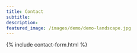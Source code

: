 ```yaml
---
title: Contact
subtitle: 
description: 
featured_image: /images/demo/demo-landscape.jpg
---
```


{% include contact-form.html %}